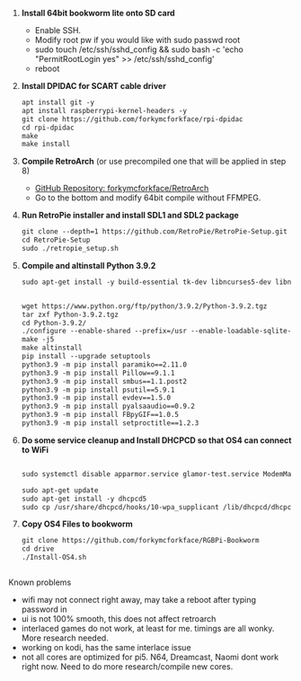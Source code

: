 1. **Install 64bit bookworm lite onto SD card**
   - Enable SSH.
   - Modify root pw if you would like with sudo passwd root
   - sudo touch /etc/ssh/sshd_config && sudo bash -c 'echo "PermitRootLogin yes" >> /etc/ssh/sshd_config'
   - reboot

2. **Install DPIDAC for SCART cable driver**
   ```markdown
   apt install git -y
   apt install raspberrypi-kernel-headers -y
   git clone https://github.com/forkymcforkface/rpi-dpidac
   cd rpi-dpidac
   make
   make install

4. **Compile RetroArch** (or use precompiled one that will be applied in step 8)
   - [GitHub Repository: forkymcforkface/RetroArch](https://github.com/forkymcforkface/RetroArch)
   - Go to the bottom and modify 64bit compile without FFMPEG.

5. **Run RetroPie installer and install SDL1 and SDL2 package**
    ```markdown 
    git clone --depth=1 https://github.com/RetroPie/RetroPie-Setup.git
    cd RetroPie-Setup
    sudo ./retropie_setup.sh

6. **Compile and altinstall Python 3.9.2**
   ```markdown
   sudo apt-get install -y build-essential tk-dev libncurses5-dev libncursesw5-dev libreadline6-dev libdb5.3-dev libgdbm-dev libsqlite3-dev libssl-dev libbz2-dev libexpat1-dev liblzma-dev zlib1g-dev libffi-dev tar wget   vim systemtap-sdt-dev libsdl1.2-dev libimagequant0 libtiff5-dev libreadline8 librhash0 librole-tiny-perl librsvg2-2 librsvg2-common librtmp-dev librtmp1 librubberband2 libsamplerate0 libsasl2-2 libsasl2-modules-db libsasl2-modules libsdl-image1.2-dev libsdl-image1.2 libsdl-mixer1.2 libsdl-ttf2.0-0 libsdl1.2-dev libsdl1.2debian libsdl2-2.0-0 libsdl2-dev libsdl2-image-2.0-0 libsdl2-image-dev libsdl2-mixer-2.0-0 libsdl2-mixer-dev libsdl2-net-2.0-0 libsdl2-net-dev libsdl2-ttf-2.0-0 libsdl2-ttf-dev

   
   wget https://www.python.org/ftp/python/3.9.2/Python-3.9.2.tgz
   tar zxf Python-3.9.2.tgz
   cd Python-3.9.2/
   ./configure --enable-shared --prefix=/usr --enable-loadable-sqlite-extensions --with-dbmliborder=bdb:gdbm --with-computed-gotos --with-ensurepip --with-system-expat --with-dtrace --with-system-libmpdec --with-system-ffi
   make -j5
   make altinstall
   pip install --upgrade setuptools
   python3.9 -m pip install paramiko==2.11.0
   python3.9 -m pip install Pillow==9.1.1
   python3.9 -m pip install smbus==1.1.post2
   python3.9 -m pip install psutil==5.9.1
   python3.9 -m pip install evdev==1.5.0
   python3.9 -m pip install pyalsaaudio==0.9.2
   python3.9 -m pip install FBpyGIF==1.0.5
   python3.9 -m pip install setproctitle==1.2.3

7. **Do some service cleanup and Install DHCPCD so that OS4 can connect to WiFi**
    ```markdown
    
   sudo systemctl disable apparmor.service glamor-test.service ModemManager.service rpi-eeprom-update.service rp1-test.service triggerhappy.service
   
   sudo apt-get update
   sudo apt-get install -y dhcpcd5
   sudo cp /usr/share/dhcpcd/hooks/10-wpa_supplicant /lib/dhcpcd/dhcpcd-hooks/10-wpa_supplicant

8. **Copy OS4 Files to bookworm**
   
   ```markdown
   git clone https://github.com/forkymcforkface/RGBPi-Bookworm
   cd drive
   ./Install-OS4.sh



Known problems
- wifi may not connect right away, may take a reboot after typing password in
- ui is not 100% smooth, this does not affect retroarch
- interlaced games do not work, at least for me. timings are all wonky. More research needed.
- working on kodi, has the same interlace issue
- not all cores are optimized for pi5. N64, Dreamcast, Naomi dont work right now. Need to do more research/compile new cores.
